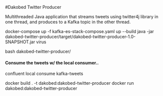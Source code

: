 #Dakobed Twitter Producer

Multithreaded Java application that streams tweets using twitter4j library in one thread, and produces to a Kafka topic in the other thread.  


docker-compose up -f kafka-es-stack-compose.yaml up --build
java -jar dakobed-twitter-producer/target/dakobed-twitter-producer-1.0-SNAPSHOT.jar virus

bash dakobed-twitter-producer/


#### Consume the tweets w/ the local consumer..
confluent local consume kafka-tweets



docker build . -t dakobed:dakobed-twitter-producer
docker run  dakobed:dakobed-twitter-producer